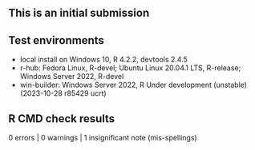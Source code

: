 ## This is an initial submission

## Test environments

-   local install on Windows 10, R 4.2.2, devtools 2.4.5
-   r-hub: Fedora Linux, R-devel; Ubuntu Linux 20.04.1 LTS, R-release; Windows Server 2022, R-devel
-   win-builder: Windows Server 2022, R Under development (unstable) (2023-10-28 r85429 ucrt)

## R CMD check results

0 errors | 0 warnings | 1 insignificant note (mis-spellings)

